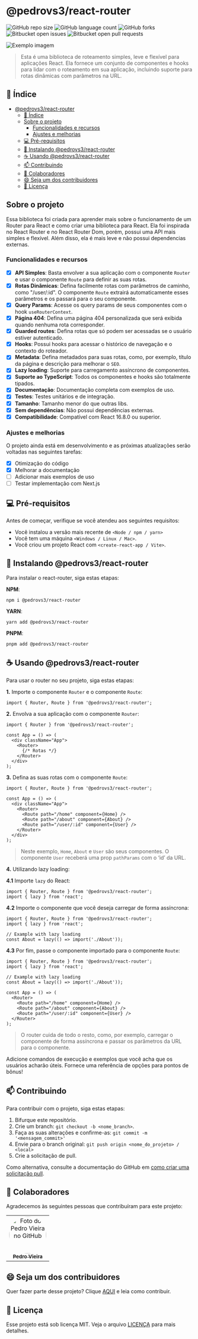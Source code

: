 # @pedrovs3/react-router

![GitHub repo size](https://img.shields.io/github/repo-size/pedrovs3/react-router?style=for-the-badge)
![GitHub language count](https://img.shields.io/github/languages/count/pedrovs3/react-router?style=for-the-badge)
![GitHub forks](https://img.shields.io/github/forks/pedrovs3/react-router?style=for-the-badge)
![Bitbucket open issues](https://img.shields.io/bitbucket/issues/pedrovs3/react-router?style=for-the-badge)
![Bitbucket open pull requests](https://img.shields.io/bitbucket/pr-raw/pedrovs3/react-router?style=for-the-badge)

<img src="banner_image.png" alt="Exemplo imagem">

> Esta é uma biblioteca de roteamento simples, leve e flexível para aplicações React. Ela fornece um conjunto de
componentes e hooks para lidar com o roteamento em sua aplicação, incluindo suporte para rotas dinâmicas com parâmetros
na URL.

## 📝 Índice

<!-- TOC -->
* [@pedrovs3/react-router](#pedrovs3react-router)
  * [📝 Índice](#-índice)
  * [Sobre o projeto](#sobre-o-projeto)
    * [Funcionalidades e recursos](#funcionalidades-e-recursos)
    * [Ajustes e melhorias](#ajustes-e-melhorias)
  * [💻 Pré-requisitos](#-pré-requisitos)
  * [🚀 Instalando @pedrovs3/react-router](#-instalando-pedrovs3react-router)
  * [☕ Usando @pedrovs3/react-router](#-usando-pedrovs3react-router)
  * [📫 Contribuindo](#-contribuindo)
  * [🤝 Colaboradores](#-colaboradores)
  * [😄 Seja um dos contribuidores](#-seja-um-dos-contribuidores)
  * [📝 Licença](#-licença)
<!-- TOC -->

## Sobre o projeto

Essa biblioteca foi criada para aprender mais sobre o funcionamento de um Router para React e como criar uma
biblioteca para React. Ela foi inspirada no React Router e no React Router Dom, porém, possui uma API mais simples e
flexível. Além disso, ela é mais leve e não possui dependencias externas.


### Funcionalidades e recursos

- [x] **API Simples**: Basta envolver a sua aplicação com o componente `Router` e usar o componente `Route` para definir as suas
  rotas.
- [x] **Rotas Dinâmicas**: Defina facilmente rotas com parâmetros de caminho, como "/user/:id". O componente `Route`
  extrairá automaticamente esses parâmetros e os passará para o seu componente.
- [x] **Query Params**: Acesse os query params de seus componentes com o hook `useRouterContext`.
- [x] **Página 404**: Defina uma página 404 personalizada que será exibida quando nenhuma rota corresponder.
- [x] **Guarded routes**: Defina rotas que só podem ser acessadas se o usuário estiver autenticado.
- [x] **Hooks**: Possui hooks para acessar o histórico de navegação e o contexto do roteador.
- [x] **Metadata**: Defina metadados para suas rotas, como, por exemplo, título da página e descrição para melhorar o `SEO`.
- [x] **Lazy loading**: Suporte para carregamento assíncrono de componentes.
- [x] **Suporte ao TypeScript**: Todos os componentes e hooks são totalmente tipados.
- [x] **Documentação**: Documentação completa com exemplos de uso.
- [x] **Testes**: Testes unitários e de integração.
- [x] **Tamanho**: Tamanho menor do que outras libs.
- [x] **Sem dependências**: Não possui dependências externas.
- [x] **Compatibilidade**: Compatível com React 16.8.0 ou superior.

### Ajustes e melhorias

O projeto ainda está em desenvolvimento e as próximas atualizações serão voltadas nas seguintes tarefas:

- [x] Otimização do código
- [x] Melhorar a documentação
- [ ] Adicionar mais exemplos de uso
- [ ] Testar implementação com Next.js

## 💻 Pré-requisitos

Antes de começar, verifique se você atendeu aos seguintes requisitos:

- Você instalou a versão mais recente de `<Node / npm / yarn>`
- Você tem uma máquina `<Windows / Linux / Mac>`.
- Você criou um projeto React com `<create-react-app / Vite>`.

## 🚀 Instalando @pedrovs3/react-router

Para instalar o react-router, siga estas etapas:

**NPM**:

```
npm i @pedrovs3/react-router
```

**YARN**:

```
yarn add @pedrovs3/react-router
```

**PNPM**:

```
pnpm add @pedrovs3/react-router
```

## ☕ Usando @pedrovs3/react-router

Para usar o router no seu projeto, siga estas etapas:

**1.** Importe o componente `Router` e o componente `Route`:

```typescriptreact
import { Router, Route } from '@pedrovs3/react-router';
```

**2.** Envolva a sua aplicação com o componente `Router`:

```typescriptreact
import { Router } from '@pedrovs3/react-router';

const App = () => (
  <div className="App">
    <Router>
      {/* Rotas */}
    </Router>
  </div>
);
```

**3.** Defina as suas rotas com o componente `Route`:

```typescriptreact
import { Router, Route } from '@pedrovs3/react-router';

const App = () => (
  <div className="App">
    <Router>
      <Route path="/home" component={Home} />
      <Route path="/about" component={About} />
      <Route path="/user/:id" component={User} />
    </Router>
  </div>
);
```

> Neste exemplo, `Home`, `About` e `User` são seus componentes. O componente `User` receberá uma prop `pathParams` com
o ‘id’ da URL.

**4.** Utilizando lazy loading:

**4.1** Importe `lazy` do React:

```typescriptreact
import { Router, Route } from '@pedrovs3/react-router';
import { lazy } from 'react';
```

**4.2** Importe o componente que você deseja carregar de forma assíncrona:

```typescriptreact
import { Router, Route } from '@pedrovs3/react-router';
import { lazy } from 'react';

// Example with lazy loading
const About = lazy(() => import('./About'));
```

**4.3** Por fim, passe o componente importado para o componente `Route`:

```typescriptreact
import { Router, Route } from '@pedrovs3/react-router';
import { lazy } from 'react';

// Example with lazy loading
const About = lazy(() => import('./About'));

const App = () => (
  <Router>
    <Route path="/home" component={Home} />
    <Route path="/about" component={About} />
    <Route path="/user/:id" component={User} />
  </Router>
);
```
> O router cuida de todo o resto, como, por exemplo, carregar o componente de forma assíncrona e passar os parâmetros da
URL para o componente.

Adicione comandos de execução e exemplos que você acha que os usuários acharão úteis. Fornece uma referência de opções para pontos de bônus!

## 📫 Contribuindo

Para contribuir com o projeto, siga estas etapas:

1. Bifurque este repositório.
2. Crie um branch: `git checkout -b <nome_branch>`.
3. Faça as suas alterações e confirme-as: `git commit -m '<mensagem_commit>'`
4. Envie para o branch original: `git push origin <nome_do_projeto> / <local>`
5. Crie a solicitação de pull.

Como alternativa, consulte a documentação do GitHub em [como criar uma solicitação pull](https://help.github.com/en/github/collaborating-with-issues-and-pull-requests/creating-a-pull-request).

## 🤝 Colaboradores

Agradecemos às seguintes pessoas que contribuíram para este projeto:

<table>
  <tr>
    <td align="center">
      <a href="https://github.com/pedrovs3" title="Perfil do colaborador">
        <img src="https://avatars.githubusercontent.com/u/86010036" style="border-radius: 50%" width="100px;" alt="Foto do Pedro Vieira no GitHub"/><br>
        <sub>
          <b>Pedro Vieira</b>
        </sub>
      </a>
    </td>
  </tr>
</table>

## 😄 Seja um dos contribuidores

Quer fazer parte desse projeto? Clique [AQUI](https://github.com/pedrovs3/react-router/blob/main/CONTRIBUTING.md) e leia como contribuir.

## 📝 Licença

Esse projeto está sob licença MIT. Veja o arquivo [LICENÇA](https://github.com/pedrovs3/react-router/blob/main/LICENSE) para mais detalhes.

